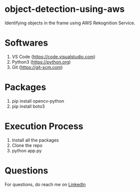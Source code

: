 # object-detection-using-aws
Identifying objects in the frame using AWS Rekognition Service.

# Softwares
1. VS Code (https://code.visualstudio.com)
2. Python3 (https://python.org)
3. Git (https://git-scm.com)

# Packages
1. pip install opencv-python
2. pip install boto3

# Execution Process
1. Install all the packages
2. Clone the repo
3. python app.py

# Questions
For questions, do reach me on <a href="https://linkedin.com/in/MadhuPIoT">LinkedIn</a>
